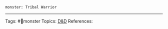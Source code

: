 
```statblock
monster: Tribal Warrior
```

___
Tags:  #👻monster
Topics: [D&D](D&D.md)
References:







